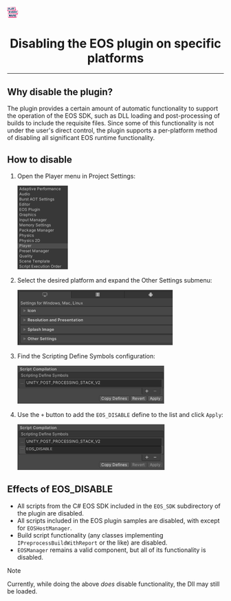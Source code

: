 <a href="/README.md"><img src="/com.playeveryware.eos/Documentation~/images/PlayEveryWareLogo.gif" alt="README.md" width="5%"/></a>

# <div align="center">Disabling the EOS plugin on specific platforms</div>
---

## Why disable the plugin?

The plugin provides a certain amount of automatic functionality to support the operation of the EOS SDK, such as DLL loading and post-processing of builds to include the requisite files. Since some of this functionality is not under the user's direct control, the plugin supports a per-platform method of disabling all significant EOS runtime functionality.

## How to disable

1) Open the Player menu in Project Settings:
  
      <img width="117" alt="player_settings" src="images/player-settings.png">

2) Select the desired platform and expand the Other Settings submenu:
  
      <img width="361" alt="platform_settings" src="images/other-settings.png">

3) Find the Scripting Define Symbols configuration:
  
      <img width="341" alt="scripting_defines" src="images/scripting-define-symbols.png">

4) Use the `+` button to add the `EOS_DISABLE` define to the list and click `Apply`:

      <img width="342" alt="eos_disable" src="images/scripting-define-symbols-eos-disable.png">

## Effects of EOS_DISABLE

  - All scripts from the C# EOS SDK included in the `EOS_SDK` subdirectory of the plugin are disabled.
  - All scripts included in the EOS plugin samples are disabled, with except for `EOSHostManager`.
  - Build script functionality (any classes implementing `IPreprocessBuildWithReport` or the like) are disabled.
  - `EOSManager` remains a valid component, but all of its functionality is disabled.

  > [!NOTE]
  > Currently, while doing the above _does_ disable functionality, the Dll may still be loaded.
